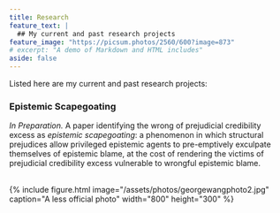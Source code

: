 ```yaml
---
title: Research
feature_text: |
  ## My current and past research projects
feature_image: "https://picsum.photos/2560/600?image=873"
# excerpt: "A demo of Markdown and HTML includes"
aside: false
---
```


Listed here are my current and past research projects:

### Epistemic Scapegoating

_In Preparation._ A paper identifying the wrong of prejudicial credibility excess as _epistemic scapegoating_: a phenomenon in which structural prejudices allow privileged epistemic agents to pre-emptively exculpate themselves of epistemic blame, at the cost of rendering the victims of prejudicial credibility excess vulnerable to wrongful epistemic blame.

<br>
{% include figure.html image="/assets/photos/georgewangphoto2.jpg" caption="A less official photo" width="800" height="300" %}
<br>
<br>

